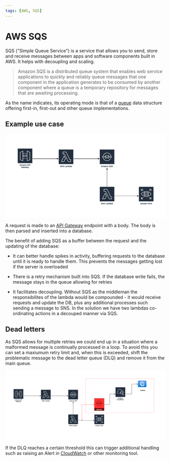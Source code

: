 ```yaml
---
tags: [AWS, SQS]
---
```


# AWS SQS

SQS ("Simple Queue Service") is a service that allows you to send, store and
receive messages between apps and software components built in AWS. It helps
with decoupling and scaling.

> Amazon SQS is a distributed queue system that enables web service applications
> to quickly and reliably queue messages that one component in the application
> generates to be consumed by another component where a queue is a temporary
> repository for messages that are awaiting processing.

As the name indicates, its operating mode is that of a [queue](Queue.md) data
structure offering first-in, first-out and other queue implementations.

## Example use case

![SQS example diagram](../img/SQS-example.png)

A request is made to an [API Gateway](API_Gateway.md) endpoint with a body. The
body is then parsed and inserted into a database.

The benefit of adding SQS as a buffer between the request and the updating of
the database:

- It can better handle spikes in activity, buffering requests to the database
  until it is ready to handle them. This prevents the messages getting lost if
  the server is overloaded

- There is a retry mechanism built into SQS. If the database write fails, the
  message stays in the queue allowing for retries

- It facilitates decoupling. Without SQS as the middleman the responsibilites of
  the lambda would be compounded - it would receive requests and update the DB,
  plus any additional processes such sending a message to SNS. In the solution
  we have two lambdas co-ordinating actions in a decouped manner via SQS.

## Dead letters

As SQS allows for multiple retries we could end up in a situation where a
malformed message is continually processed in a loop. To avoid this you can set
a maxiumum retry limit and, when this is exceeded, shift the problematic message
to the dead letter queue (DLQ) and remove it from the main queue.

![SQS deadletter example](../img/SQS-deadletter.png)

If the DLQ reaches a certain threshold this can trigger additional handling such
as raising an Alert in [CloudWatch](./AWS_CloudWatch.md) or other monitoring
tool.
